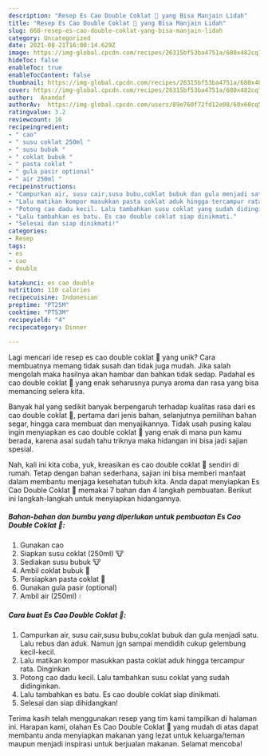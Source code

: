 ```yaml
---
description: "Resep Es Cao Double Coklat 🍫 yang Bisa Manjain Lidah"
title: "Resep Es Cao Double Coklat 🍫 yang Bisa Manjain Lidah"
slug: 668-resep-es-cao-double-coklat-yang-bisa-manjain-lidah
category: Uncategorized
date: 2021-08-21T16:00:14.629Z
image: https://img-global.cpcdn.com/recipes/26315bf53ba4751a/680x482cq70/es-cao-double-coklat-foto-resep-utama.jpg
hideToc: false
enableToc: true
enableTocContent: false
thumbnail: https://img-global.cpcdn.com/recipes/26315bf53ba4751a/680x482cq70/es-cao-double-coklat-foto-resep-utama.jpg
cover: https://img-global.cpcdn.com/recipes/26315bf53ba4751a/680x482cq70/es-cao-double-coklat-foto-resep-utama.jpg
author:  Anandaf
authorAv:  https://img-global.cpcdn.com/users/89e760f72fd12e08/60x60cq50/avatar.jpg
ratingvalue: 3.2
reviewcount: 16
recipeingredient:
- " cao"
- " susu coklat 250ml "
- " susu bubuk "
- " coklat bubuk "
- " pasta coklat "
- " gula pasir optional"
- " air 250ml "
recipeinstructions:
- "Campurkan air, susu cair,susu bubu,coklat bubuk dan gula menjadi satu. Lalu rebus dan aduk. Namun jgn sampai mendidih cukup gelembung kecil-kecil."
- "Lalu matikan kompor masukkan pasta coklat aduk hingga tercampur rata. Dinginkan"
- "Potong cao dadu kecil. Lalu tambahkan susu coklat yang sudah didinginkan."
- "Lalu tambahkan es batu. Es cao double coklat siap dinikmati."
- "Selesai dan siap dinikmati!"
categories:
- Resep
tags:
- es
- cao
- double

katakunci: es cao double 
nutrition: 110 calories
recipecuisine: Indonesian
preptime: "PT25M"
cooktime: "PT53M"
recipeyield: "4"
recipecategory: Dinner

---
```



Lagi mencari ide resep es cao double coklat 🍫 yang unik? Cara membuatnya memang tidak susah dan tidak juga mudah. Jika salah mengolah maka hasilnya akan hambar dan bahkan tidak sedap. Padahal es cao double coklat 🍫 yang enak seharusnya punya aroma dan rasa yang bisa memancing selera kita.


Banyak hal yang sedikit banyak berpengaruh terhadap kualitas rasa dari es cao double coklat 🍫, pertama dari jenis bahan, selanjutnya pemilihan bahan segar, hingga cara membuat dan menyajikannya. Tidak usah pusing kalau ingin menyiapkan es cao double coklat 🍫 yang enak di mana pun kamu berada, karena asal sudah tahu triknya maka hidangan ini bisa jadi sajian spesial.




Nah, kali ini kita coba, yuk, kreasikan es cao double coklat 🍫 sendiri di rumah. Tetap dengan bahan sederhana, sajian ini bisa memberi manfaat dalam membantu menjaga kesehatan tubuh kita. Anda dapat menyiapkan Es Cao Double Coklat 🍫 memakai 7 bahan dan 4 langkah pembuatan. Berikut ini langkah-langkah untuk menyiapkan hidangannya.

<!--inarticleads1-->

##### Bahan-bahan dan bumbu yang diperlukan untuk pembuatan Es Cao Double Coklat 🍫:

1. Gunakan  cao
1. Siapkan  susu coklat (250ml) 🐮
1. Sediakan  susu bubuk 🐮
1. Ambil  coklat bubuk 🍫
1. Persiapkan  pasta coklat 🍫
1. Gunakan  gula pasir (optional)
1. Ambil  air (250ml) 💧




<!--inarticleads2-->

##### Cara buat Es Cao Double Coklat 🍫:

1. Campurkan air, susu cair,susu bubu,coklat bubuk dan gula menjadi satu. Lalu rebus dan aduk. Namun jgn sampai mendidih cukup gelembung kecil-kecil.
1. Lalu matikan kompor masukkan pasta coklat aduk hingga tercampur rata. Dinginkan
1. Potong cao dadu kecil. Lalu tambahkan susu coklat yang sudah didinginkan.
1. Lalu tambahkan es batu. Es cao double coklat siap dinikmati.
1. Selesai dan siap dihidangkan!



Terima kasih telah menggunakan resep yang tim kami tampilkan di halaman ini. Harapan kami, olahan Es Cao Double Coklat 🍫 yang mudah di atas dapat membantu anda menyiapkan makanan yang lezat untuk keluarga/teman maupun menjadi inspirasi untuk berjualan makanan. Selamat mencoba!
